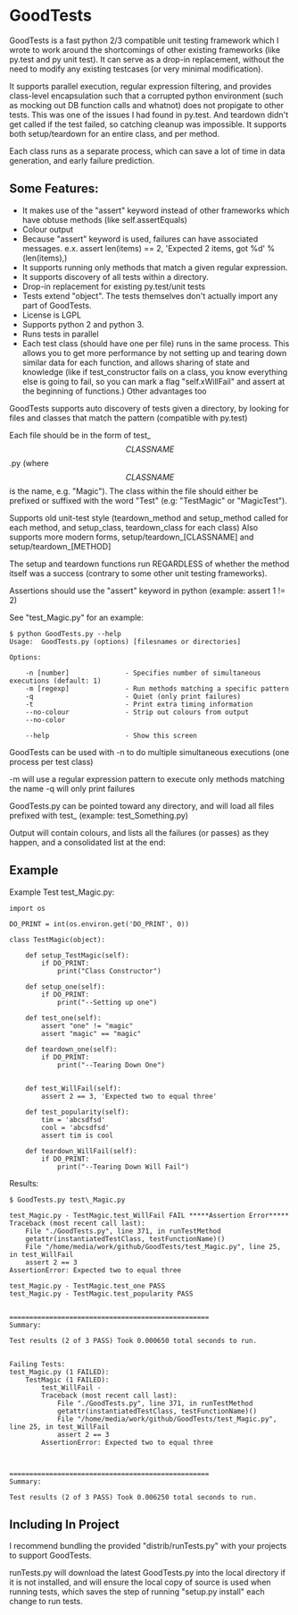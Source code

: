 
GoodTests
=========
GoodTests is a fast python 2/3 compatible unit testing framework which I wrote to work around the shortcomings of other existing frameworks (like py.test and py unit test). It can serve as a drop-in replacement, without the need to modify any existing testcases (or very minimal modification).

It supports parallel execution, regular expression filtering, and provides class-level encapsulation such that a corrupted python environment (such as mocking out DB function calls and whatnot) does not propigate to other tests. This was one of the issues I had found in py.test. And teardown didn't get called if the test failed, so catching cleanup was impossible. It supports both setup/teardown for an entire class, and per method.

Each class runs as a separate process, which can save a lot of time in data generation, and early failure prediction.

Some Features:
--------------

*  It makes use of the "assert" keyword instead of other frameworks which have obtuse methods (like self.assertEquals)
*  Colour output
*  Because "assert" keyword is used, failures can have associated messages. e.x. assert len(items) == 2, 'Expected 2 items, got %d' %(len(items),)
*  It supports running only methods that match a given regular expression.
*  It supports discovery of all tests within a directory.
*  Drop-in replacement for existing py.test/unit tests
*  Tests extend "object". The tests themselves don't actually import any part of GoodTests.
*  License is LGPL
*  Supports python 2 and python 3.
*  Runs tests in parallel
*  Each test class (should have one per file) runs in the same process. This allows you to get more performance by not setting up and tearing down similar data for each function, and allows sharing of state and knowledge (like if test\_constructor fails on a class, you know everything else is going to fail, so you can mark a flag "self.xWillFail" and assert at the beginning of functions.) Other advantages too


GoodTests supports auto discovery of tests given a directory, by looking for files and classes that match the pattern (compatible with py.test)

Each file should be in the form of test\_$$CLASSNAME$$.py (where $$CLASSNAME$$ is the name, e.g. "Magic"). The class within the file should either be prefixed or suffixed with the word "Test" (e.g: "TestMagic" or "MagicTest").

Supports old unit-test style (teardown\_method and setup\_method called for each method, and setup\_class, teardown\_class for each class) Also supports more modern forms, setup/teardown\_[CLASSNAME] and setup/teardown\_[METHOD]

The setup and teardown functions run REGARDLESS of whether the method itself was a success (contrary to some other unit testing frameworks).

Assertions should use the "assert" keyword in python (example: assert 1 != 2)

See "test\_Magic.py" for an example:

	$ python GoodTests.py --help
	Usage:  GoodTests.py (options) [filesnames or directories]

	Options:

		-n [number]              - Specifies number of simultaneous executions (default: 1)
		-m [regexp]              - Run methods matching a specific pattern
		-q                       - Quiet (only print failures)
		-t                       - Print extra timing information
		--no-colour              - Strip out colours from output
		--no-color

		--help                   - Show this screen


GoodTests can be used with -n to do multiple simultaneous executions (one process per test class)

-m will use a regular expression pattern to execute only methods matching the name -q will only print failures

GoodTests.py can be pointed toward any directory, and will load all files prefixed with test\_ (example: test\_Something.py)

Output will contain colours, and lists all the failures (or passes) as they happen, and a consolidated list at the end:


Example
-------

Example Test test\_Magic.py:

	import os

	DO_PRINT = int(os.environ.get('DO_PRINT', 0))

	class TestMagic(object):

		def setup_TestMagic(self):
			if DO_PRINT:
				print("Class Constructor")

		def setup_one(self):
			if DO_PRINT:
				print("--Setting up one")

		def test_one(self):
			assert "one" != "magic"
			assert "magic" == "magic"

		def teardown_one(self):
			if DO_PRINT:
				print("--Tearing Down One")


		def test_WillFail(self):
			assert 2 == 3, 'Expected two to equal three'

		def test_popularity(self):
			tim = 'abcsdfsd'
			cool = 'abcsdfsd'
			assert tim is cool

		def teardown_WillFail(self):
			if DO_PRINT:
				print("--Tearing Down Will Fail")


Results:

	$ GoodTests.py test\_Magic.py

	test_Magic.py - TestMagic.test_WillFail FAIL *****Assertion Error*****
	Traceback (most recent call last):
		File "./GoodTests.py", line 371, in runTestMethod
		getattr(instantiatedTestClass, testFunctionName)()
		File "/home/media/work/github/GoodTests/test_Magic.py", line 25, in test_WillFail
		assert 2 == 3
	AssertionError: Expected two to equal three

	test_Magic.py - TestMagic.test_one PASS
	test_Magic.py - TestMagic.test_popularity PASS


	==================================================
	Summary:

	Test results (2 of 3 PASS) Took 0.000650 total seconds to run.


	Failing Tests:
	test_Magic.py (1 FAILED):
		TestMagic (1 FAILED):
			test_WillFail -
			Traceback (most recent call last):
				File "./GoodTests.py", line 371, in runTestMethod
				getattr(instantiatedTestClass, testFunctionName)()
				File "/home/media/work/github/GoodTests/test_Magic.py", line 25, in test_WillFail
				assert 2 == 3
			AssertionError: Expected two to equal three



	==================================================
	Summary:

	Test results (2 of 3 PASS) Took 0.006250 total seconds to run.


Including In Project
--------------------

I recommend bundling the provided "distrib/runTests.py" with your projects to support GoodTests.

runTests.py will download the latest GoodTests.py into the local directory if it is not installed, and will ensure the local copy of source is used when running tests, which saves the step of running "setup.py install" each change to run tests.
